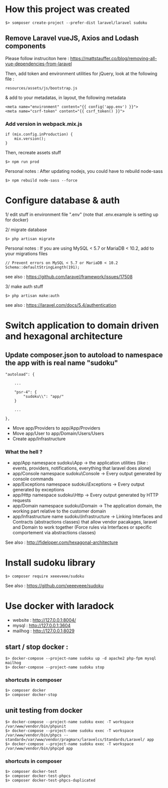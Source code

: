 # How this project was created

    $> somposer create-project --prefer-dist laravel/laravel sudoku

## Remove Laravel vueJS, Axios and Lodash components

Please follow instruciton here : https://mattstauffer.co/blog/removing-all-vue-dependencies-from-laravel

Then, add token and environment utilities for jQuery, look at the following file :

    resources/assets/js/bootstrap.js
    
& add to your metadatas, in layout, the following metadata
    
    <meta name="environment" content="{{ config('app.env') }}">
    <meta name="csrf-token" content="{{ csrf_token() }}">

### Add version in webpack.mix.js

    if (mix.config.inProduction) {
    	mix.version();
    }
    
Then, recreate assets stuff

    $> npm run prod


Personal notes : After updating nodejs, you could have to rebuild node-sass

    $> npm rebuild node-sass --force

# Configure database & auth

1/ edit stuff in environment file ".env" (note that .env.example is setting up for docker)

2/ migrate database

    $> php artisan migrate

Personal notes : If you are using MySQL < 5.7 or MariaDB < 10.2, add to your migrations files

    // Prevent errors on MySQL < 5.7 or MariaDB < 10.2
    Schema::defaultStringLength(191);

see also : https://github.com/laravel/framework/issues/17508

3/ make auth stuff

    $> php artisan make:auth

see also : https://laravel.com/docs/5.4/authentication

# Switch application to domain driven and hexagonal architecture

## Update composer.json to autoload to namespace the app with is real name "sudoku"

    "autoload": {
        
        ...
        
        "psr-4": {
            "sudoku\\": "app/"
        }
        
        ...
        
    },

- Move app/Providers to app/App/Providers
- Move app/User to app/Domain/Users/Users
- Create app/Infrastructure

### What the hell ?

- app/App namespace sudoku\App -> the application utilities (like : events, providers, notifications, everything that laravel does alone)
- app/Console namespace sudoku\Console -> Every output generated by console commands
- app/Exceptions namespace sudoku\Exceptions -> Every output generated by exceptions
- app/Http namespace sudoku\Http -> Every output generated by HTTP requests
- app/Domain namespace sudoku\Domain -> The application domain, the working part relative to the customer domain
- app/Infrastructure name sudoku\Infrastructure -> Linking Interfaces and Contracts (abstractions classes) that allow vendor pacakages, laravel and Domain to work together (Force rules via Interfaces or specific comportement via abstractions classes)

See also : http://fideloper.com/hexagonal-architecture

# Install sudoku library

    $> composer require xeeeveee/sudoku

See also : https://github.com/xeeeveee/sudoku

# Use docker with laradock

- website : http://127.0.0.1:8004/
- mysql : http://127.0.0.1:3604
- mailhog : http://127.0.0.1:8029

## start / stop docker :

    $> docker-compose --project-name sudoku up -d apache2 php-fpm mysql mailhog
    $> docker-compose --project-name sudoku stop

### shortcuts in composer

    $> composer docker
    $> composer docker-stop

## unit testing from docker

    $> docker-compose --project-name sudoku exec -T workspace /var/www/vendor/bin/phpunit
    $> docker-compose --project-name sudoku exec -T workspace /var/www/vendor/bin/phpcs --standard=/var/www/vendor/pragmarx/laravelcs/Standards/Laravel/ app
    $> docker-compose --project-name sudoku exec -T workspace /var/www/vendor/bin/phpcpd app

### shortcuts in composer
    
    $> composer docker-test
    $> composer docker-test-phpcs
    $> composer docker-test-phpcs-duplicated

